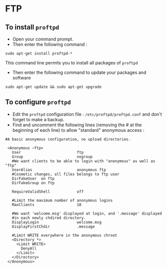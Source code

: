# FTP

## To install `proftpd`
* Open your command prompt. 
* Then enter the following command :
```
sudo apt-get install proftpd-*
```
This command line permits you to install all packages of `proftpd`
* Then enter the following command to update your packages and software
```
sudo apt-get update && sudo apt-get upgrade
```

## To configure `proftpd`
* Edit the `proftpd` configuration file : `/etc/proftpd/proftpd.conf` and don't forget to make a backup.
* Find and uncomment the following lines (removing the # at the beginning of each line) to allow "standard" anonymous access :
```
#A basic anonymous configuration, no upload directories.

 <Anonymous ~ftp>
   User                         ftp
   Group                        nogroup
   #We want clients to be able to login with "anonymous" as well as "ftp"
   UserAlias                    anonymous ftp
   #Cosmetic changes, all files belongs to ftp user
   DirFakeUser  on ftp
   DirFakeGroup on ftp
 
   RequireValidShell            off
 
   #Limit the maximum number of anonymous logins
   MaxClients                   10
 
   #We want 'welcome.msg' displayed at login, and '.message' displayed
   #in each newly chdired directory.
   DisplayLogin                 welcome.msg
   DisplayFirstChdir            .message
 
   #Limit WRITE everywhere in the anonymous chroot
   <Directory *>
     <Limit WRITE>
       DenyAll
     </Limit>
   </Directory>
 </Anonymous>
```
